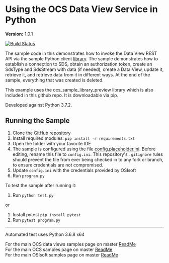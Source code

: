# Using the OCS Data View Service in Python

**Version:** 1.0.1

[![Build Status](https://dev.azure.com/osieng/engineering/_apis/build/status/product-readiness/OCS/osisoft.sample-ocs-data_views-python?repoName=osisoft%2Fsample-ocs-data_views-python&branchName=master)](https://dev.azure.com/osieng/engineering/_build/latest?definitionId=2618&repoName=osisoft%2Fsample-ocs-data_views-python&branchName=master)

The sample code in this demonstrates how to invoke the Data View REST API via the sample Python client [library](https://github.com/osisoft/sample-ocs-sample_libraries-python). The sample demonstrates how to establish a connection to SDS, obtain an authorization token, create an SdsType and SdsStream with data (if needed), create a Data View, update it, retrieve it, and retrieve data from it in different ways. At the end of the sample, everything that was created is deleted.

This example uses the ocs_sample_library_preview library which is also included in this github repo. It is downloadable via pip.

Developed against Python 3.7.2.

## Running the Sample

1. Clone the GitHub repository
1. Install required modules: `pip install -r requirements.txt`
1. Open the folder with your favorite IDE
1. The sample is configured using the file [config.placeholder.ini](config.placeholder.ini). Before editing, rename this file to `config.ini`. This repository's `.gitignore` rules should prevent the file from ever being checked in to any fork or branch, to ensure credentials are not compromised.
1. Update `config.ini` with the credentials provided by OSIsoft
1. Run `program.py`

To test the sample after running it:

1. Run `python test.py`

or

1. Install pytest `pip install pytest`
1. Run `pytest program.py`

---

Automated test uses Python 3.6.8 x64

For the main OCS data views samples page on master [ReadMe](https://github.com/osisoft/OSI-Samples-OCS/blob/master/docs/DATA_VIEWS_README.md)  
For the main OCS samples page on master [ReadMe](https://github.com/osisoft/OSI-Samples-OCS)  
For the main OSIsoft samples page on master [ReadMe](https://github.com/osisoft/OSI-Samples)
